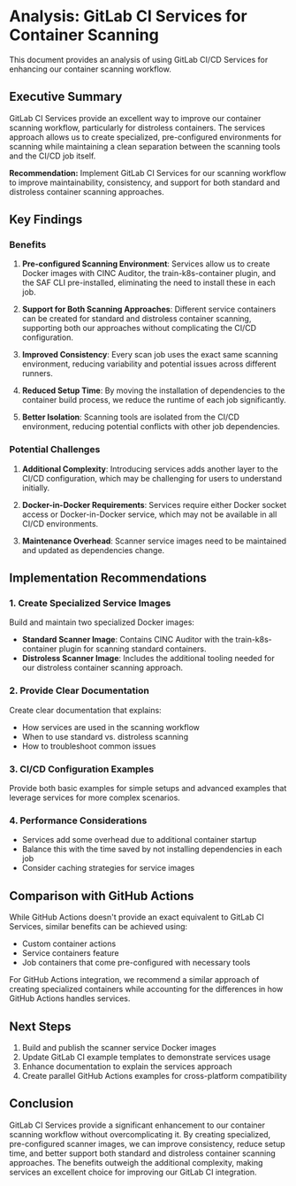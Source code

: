 # Analysis: GitLab CI Services for Container Scanning

This document provides an analysis of using GitLab CI/CD Services for enhancing our container scanning workflow.

## Executive Summary

GitLab CI Services provide an excellent way to improve our container scanning workflow, particularly for distroless containers. The services approach allows us to create specialized, pre-configured environments for scanning while maintaining a clean separation between the scanning tools and the CI/CD job itself.

**Recommendation:** Implement GitLab CI Services for our scanning workflow to improve maintainability, consistency, and support for both standard and distroless container scanning approaches.

## Key Findings

### Benefits

1. **Pre-configured Scanning Environment**: Services allow us to create Docker images with CINC Auditor, the train-k8s-container plugin, and the SAF CLI pre-installed, eliminating the need to install these in each job.

2. **Support for Both Scanning Approaches**: Different service containers can be created for standard and distroless container scanning, supporting both our approaches without complicating the CI/CD configuration.

3. **Improved Consistency**: Every scan job uses the exact same scanning environment, reducing variability and potential issues across different runners.

4. **Reduced Setup Time**: By moving the installation of dependencies to the container build process, we reduce the runtime of each job significantly.

5. **Better Isolation**: Scanning tools are isolated from the CI/CD environment, reducing potential conflicts with other job dependencies.

### Potential Challenges

1. **Additional Complexity**: Introducing services adds another layer to the CI/CD configuration, which may be challenging for users to understand initially.

2. **Docker-in-Docker Requirements**: Services require either Docker socket access or Docker-in-Docker service, which may not be available in all CI/CD environments.

3. **Maintenance Overhead**: Scanner service images need to be maintained and updated as dependencies change.

## Implementation Recommendations

### 1. Create Specialized Service Images

Build and maintain two specialized Docker images:

- **Standard Scanner Image**: Contains CINC Auditor with the train-k8s-container plugin for scanning standard containers.
- **Distroless Scanner Image**: Includes the additional tooling needed for our distroless container scanning approach.

### 2. Provide Clear Documentation

Create clear documentation that explains:
- How services are used in the scanning workflow
- When to use standard vs. distroless scanning
- How to troubleshoot common issues

### 3. CI/CD Configuration Examples

Provide both basic examples for simple setups and advanced examples that leverage services for more complex scenarios.

### 4. Performance Considerations

- Services add some overhead due to additional container startup
- Balance this with the time saved by not installing dependencies in each job
- Consider caching strategies for service images

## Comparison with GitHub Actions

While GitHub Actions doesn't provide an exact equivalent to GitLab CI Services, similar benefits can be achieved using:

- Custom container actions
- Service containers feature
- Job containers that come pre-configured with necessary tools

For GitHub Actions integration, we recommend a similar approach of creating specialized containers while accounting for the differences in how GitHub Actions handles services.

## Next Steps

1. Build and publish the scanner service Docker images
2. Update GitLab CI example templates to demonstrate services usage
3. Enhance documentation to explain the services approach
4. Create parallel GitHub Actions examples for cross-platform compatibility

## Conclusion

GitLab CI Services provide a significant enhancement to our container scanning workflow without overcomplicating it. By creating specialized, pre-configured scanner images, we can improve consistency, reduce setup time, and better support both standard and distroless container scanning approaches. The benefits outweigh the additional complexity, making services an excellent choice for improving our GitLab CI integration.
